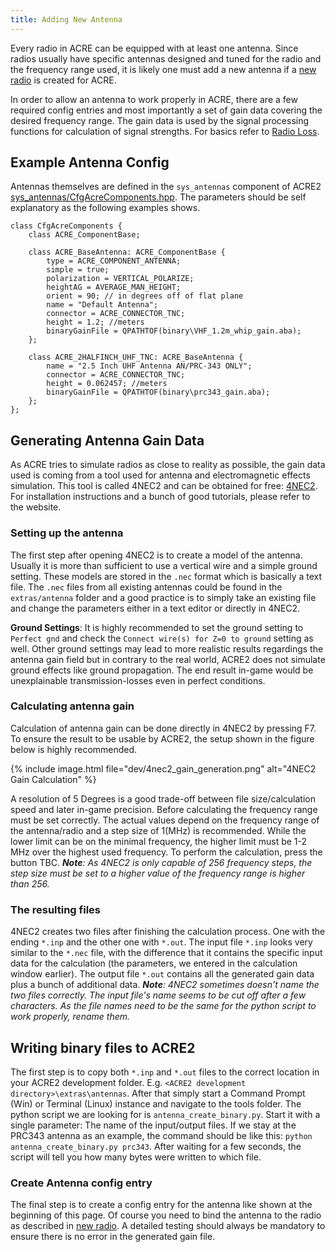 ```yaml
---
title: Adding New Antenna
---
```


Every radio in ACRE can be equipped with at least one antenna. Since radios usually have specific antennas designed and tuned for the radio and the frequency range used, it is likely one must add a new antenna if a [new radio](creating-new-radio) is created for ACRE.

In order to allow an antenna to work properly in ACRE, there are a few required config entries and most importantly a set of gain data covering the desired frequency range. The gain data is used by the signal processing functions for calculation of signal strengths. For basics refer to [Radio Loss](/wiki/user/radio-signal-loss).

## Example Antenna Config

Antennas themselves are defined in the `sys_antennas` component of ACRE2 [sys_antennas/CfgAcreComponents.hpp](https://github.com/IDI-Systems/acre2/blob/master/addons/sys_antenna/CfgAcreComponents.hpp). The parameters should be self explanatory as the following examples shows.

```
class CfgAcreComponents {
    class ACRE_ComponentBase;
    
    class ACRE_BaseAntenna: ACRE_ComponentBase {
        type = ACRE_COMPONENT_ANTENNA;
        simple = true;
        polarization = VERTICAL_POLARIZE;
        heightAG = AVERAGE_MAN_HEIGHT;
        orient = 90; // in degrees off of flat plane
        name = "Default Antenna";
        connector = ACRE_CONNECTOR_TNC;
        height = 1.2; //meters
        binaryGainFile = QPATHTOF(binary\VHF_1.2m_whip_gain.aba);
    };

    class ACRE_2HALFINCH_UHF_TNC: ACRE_BaseAntenna {
        name = "2.5 Inch UHF Antenna AN/PRC-343 ONLY";
        connector = ACRE_CONNECTOR_TNC;
        height = 0.062457; //meters
        binaryGainFile = QPATHTOF(binary\prc343_gain.aba);
    };
};
```

## Generating Antenna Gain Data

As ACRE tries to simulate radios as close to reality as possible, the gain data used is coming from a tool used for antenna and electromagnetic effects simulation. This tool is called 4NEC2 and can be obtained for free: [4NEC2](http://www.qsl.net/4nec2/).
For installation instructions and a bunch of good tutorials, please refer to the website. 

### Setting up the antenna

The first step after opening 4NEC2 is to create a model of the antenna. Usually it is more than sufficient to use a vertical wire and a simple ground setting. These models are stored in the `.nec` format which is basically a text file. The `.nec` files from all existing antennas could be found in the `extras/antenna` folder and a good practice is to simply take an existing file and change the parameters either in a text editor or directly in 4NEC2.

**Ground Settings**: It is highly recommended to set the ground setting to `Perfect gnd` and check the `Connect wire(s) for Z=0 to ground` setting as well. Other ground settings may lead to more realistic results regardings the antenna gain field but in contrary to the real world, ACRE2 does not simulate ground effects like ground propagation. The end result in-game would be unexplainable transmission-losses even in perfect conditions.

### Calculating antenna gain

Calculation of antenna gain can be done directly in 4NEC2 by pressing F7. To ensure the result to be usable by ACRE2, the setup shown in the figure below is highly recommended.

{% include image.html file="dev/4nec2_gain_generation.png" alt="4NEC2 Gain Calculation" %}

A resolution of 5 Degrees is a good trade-off between file size/calculation speed and later in-game precision. Before calculating the frequency range must be set correctly. The actual values depend on the frequency range of the antenna/radio and a step size of 1(MHz) is recommended. While the lower limit can be on the minimal frequency, the higher limit must be 1-2 MHz over the highest used frequency. To perform the calculation, press the button TBC.
_**Note**: As 4NEC2 is only capable of 256 frequency steps, the step size must be set to a higher value of the frequency range is higher than 256._

### The resulting files

4NEC2 creates two files after finishing the calculation process. One with the ending `*.inp` and the other one with `*.out`. The input file `*.inp` looks very similar to the `*.nec` file, with the difference that it contains the specific input data for the calculation (the parameters, we entered in the calculation window earlier). The output file `*.out` contains all the generated gain data plus a bunch of additional data.
_**Note**: 4NEC2 sometimes doesn't name the two files correctly. The input file's name seems to be cut off after a few characters. As the file names need to be the same for the python script to work properly, rename them._

## Writing binary files to ACRE2

The first step is to copy both `*.inp` and `*.out` files to the correct location in your ACRE2 development folder. E.g. `<ACRE2 development directory>\extras\antennas`. After that simply start a Command Prompt (Win) or Terminal (Linux) instance and navigate to the tools folder. The python script we are looking for is `antenna_create_binary.py`. Start it with a single parameter: The name of the input/output files. If we stay at the PRC343 antenna as an example, the command should be like this: `python antenna_create_binary.py prc343`. After waiting for a few seconds, the script will tell you how many bytes were written to which file.

### Create Antenna config entry

The final step is to create a config entry for the antenna like shown at the beginning of this page. Of course you need to bind the antenna to the radio as described in [new radio](creating-new-radio).
A detailed testing should always be mandatory to ensure there is no error in the generated gain file.

